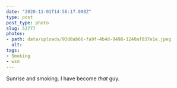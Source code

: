 ```yaml
---
date: "2020-11-01T14:56:17.000Z"
type: post 
post_type: photo
slug: 53777
photos: 
- path: data/uploads/93d8ab66-fa9f-4b4d-9498-1240af837e1e.jpeg
  alt: 
tags: 
- Smoking
- wsm
---
```

Sunrise and smoking. I have become _that_ guy. 
